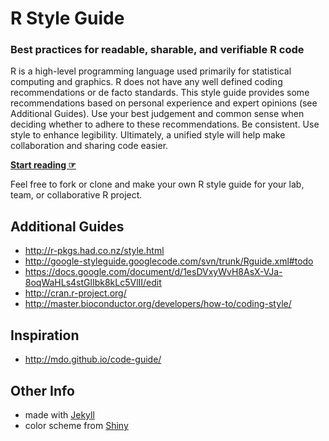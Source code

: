 # R Style Guide
### Best practices for readable, sharable, and verifiable R code

R is a high-level programming language used primarily for statistical computing and graphics. R does not have any well defined coding recommendations or de facto standards. This style guide provides some recommendations based on personal experience and expert opinions (see Additional Guides). Use your best judgement and common sense when deciding whether to adhere to these recommendations. Be consistent. Use style to enhance legibility. Ultimately, a unified style will help make collaboration and sharing code easier. 

**[Start reading ☞](http://jefworks.github.io/R-style-guide/)**

Feel free to fork or clone and make your own R style guide for your lab, team, or collaborative R project.

## Additional Guides
- http://r-pkgs.had.co.nz/style.html
- http://google-styleguide.googlecode.com/svn/trunk/Rguide.xml#todo
- https://docs.google.com/document/d/1esDVxyWvH8AsX-VJa-8oqWaHLs4stGlIbk8kLc5VlII/edit
- http://cran.r-project.org/
- http://master.bioconductor.org/developers/how-to/coding-style/

## Inspiration
- http://mdo.github.io/code-guide/

## Other Info
- made with [Jekyll](https://help.github.com/articles/using-jekyll-with-pages/)
- color scheme from [Shiny](http://shiny.rstudio.com/)